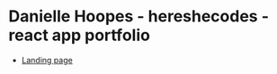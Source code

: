 <h1>Danielle Hoopes - hereshecodes - react app portfolio</h1>

<ul>
<a href="https://www.hereshecodes.com"><li>Landing page </li></a>
</ul>
